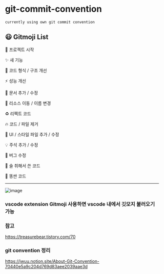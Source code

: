 # git-commit-convention
`currently using own git commit convention `


## 😃 Gitmoji List

🎉 프로젝트 시작

✨ 새 기능

🎨 코드 형식 / 구조 개선

⚡️ 성능 개선

📝 문서 추가 / 수정

🚚 리소스 이동 / 이름 변경

♻️ 리팩트 코드

🔥 코드 / 파일 제거

💄 UI / 스타일 파일 추가 / 수정

💡 주석 추가 / 수정

🐛 버그 수정

🍻 술 취해서 쓴 코드

💩 똥싼 코드



---

![image](https://user-images.githubusercontent.com/72546335/146418196-617c076c-4784-497c-b293-6d444f651f3e.png)


### vscode extension Gitmoji 사용하면 vscode 내에서 깃모지 불러오기 가능

### 참고
https://treasurebear.tistory.com/70

### git convention 정리
https://jwuu.notion.site/About-Git-Convention-70440e5a9c204d769d83aee2039aae3d

